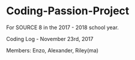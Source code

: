 # Coding-Passion-Project

For SOURCE 8 in the 2017 - 2018 school year.

Coding Log - November 23rd, 2017

Members: Enzo, Alexander, Riley(ma)
